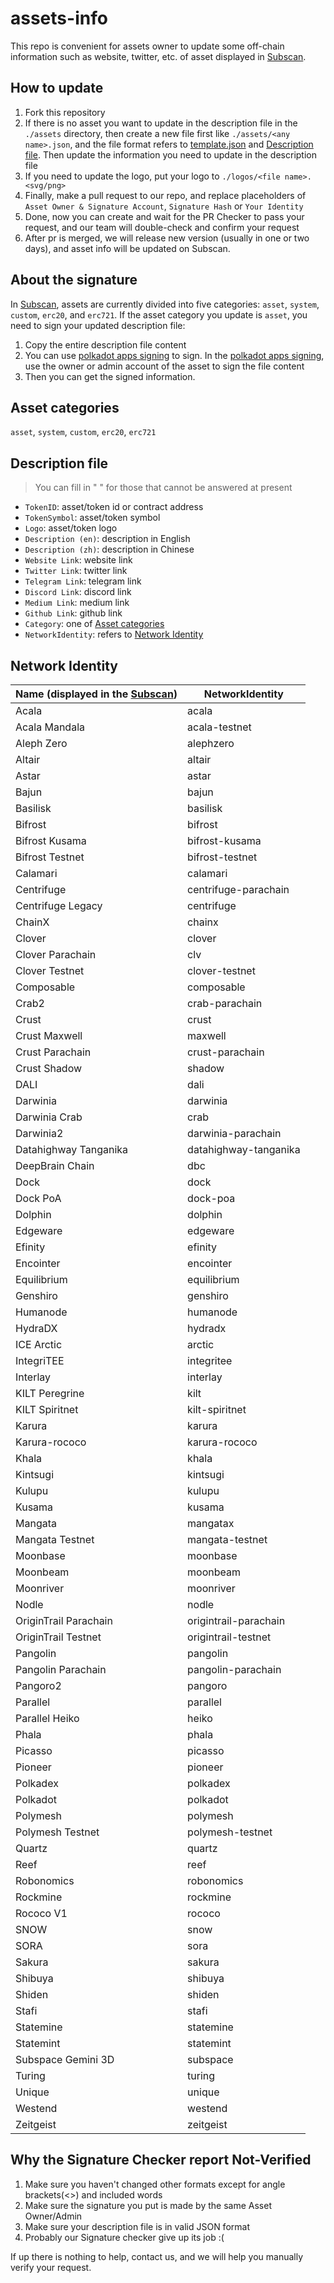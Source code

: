 # assets-info

This repo is convenient for assets owner to update some off-chain information such as website, twitter, etc. of asset displayed in [Subscan](https://darwinia.subscan.io/assets).

## How to update

1. Fork this repository
2. If there is no asset you want to update in the description file in the `./assets` directory, then create a new file first like `./assets/<any name>.json`, and the file format refers to [template.json](./assets/template.json) and [Description file](#description-file). Then update the information you need to update in the description file
3. If you need to update the logo, put your logo to `./logos/<file name>.<svg/png>`
4. Finally, make a pull request to our repo, and replace placeholders of `Asset Owner & Signature Account`, `Signature Hash` or `Your Identity`
5. Done, now you can create and wait for the PR Checker to pass your request, and our team will double-check and confirm your request
6. After pr is merged, we will release new version (usually in one or two days), and asset info will be updated on Subscan.

## About the signature

In [Subscan](https://darwinia.subscan.io/assets), assets are currently divided into five categories: `asset`, `system`, `custom`, `erc20`, and `erc721`. If the asset category you update is `asset`, you need to sign your updated description file:

1. Copy the entire description file content
2. You can use [polkadot apps signing](https://polkadot.js.org/apps/#/signing) to sign. In the [polkadot apps signing](https://polkadot.js.org/apps/#/signing), use the owner or admin account of the asset to sign the file content
3. Then you can get the signed information.

## Asset categories

`asset`, `system`, `custom`, `erc20`, `erc721`

## Description file

> You can fill in " " for those that cannot be answered at present

- `TokenID`: asset/token id or contract address
- `TokenSymbol`: asset/token symbol
- `Logo`: asset/token logo
- `Description (en)`: description in English
- `Description (zh)`: description in Chinese
- `Website Link`: website link
- `Twitter Link`: twitter link
- `Telegram Link`: telegram link
- `Discord Link`: discord link
- `Medium Link`: medium link
- `Github Link`: github link
- `Category`: one of [Asset categories](#asset-categories)
- `NetworkIdentity`: refers to [Network Identity](#network-identity)

## Network Identity

| Name (displayed in the [Subscan](https://www.subscan.io/network_list)) | NetworkIdentity       |
| ---------------------------------------------------------------------- | --------------------- |
| Acala                                                                  | acala                 |
| Acala Mandala                                                          | acala-testnet         |
| Aleph Zero                                                             | alephzero             |
| Altair                                                                 | altair                |
| Astar                                                                  | astar                 |
| Bajun                                                                  | bajun                 |
| Basilisk                                                               | basilisk              |
| Bifrost                                                                | bifrost               |
| Bifrost Kusama                                                         | bifrost-kusama        |
| Bifrost Testnet                                                        | bifrost-testnet       |
| Calamari                                                               | calamari              |
| Centrifuge                                                             | centrifuge-parachain  |
| Centrifuge Legacy                                                      | centrifuge            |
| ChainX                                                                 | chainx                |
| Clover                                                                 | clover                |
| Clover Parachain                                                       | clv                   |
| Clover Testnet                                                         | clover-testnet        |
| Composable                                                             | composable            |
| Crab2                                                                  | crab-parachain        |
| Crust                                                                  | crust                 |
| Crust Maxwell                                                          | maxwell               |
| Crust Parachain                                                        | crust-parachain       |
| Crust Shadow                                                           | shadow                |
| DALI                                                                   | dali                  |
| Darwinia                                                               | darwinia              |
| Darwinia Crab                                                          | crab                  |
| Darwinia2                                                              | darwinia-parachain    |
| Datahighway Tanganika                                                  | datahighway-tanganika |
| DeepBrain Chain                                                        | dbc                   |
| Dock                                                                   | dock                  |
| Dock PoA                                                               | dock-poa              |
| Dolphin                                                                | dolphin               |
| Edgeware                                                               | edgeware              |
| Efinity                                                                | efinity               |
| Encointer                                                              | encointer             |
| Equilibrium                                                            | equilibrium           |
| Genshiro                                                               | genshiro              |
| Humanode                                                               | humanode              |
| HydraDX                                                                | hydradx               |
| ICE Arctic                                                             | arctic                |
| IntegriTEE                                                             | integritee            |
| Interlay                                                               | interlay              |
| KILT Peregrine                                                         | kilt                  |
| KILT Spiritnet                                                         | kilt-spiritnet        |
| Karura                                                                 | karura                |
| Karura-rococo                                                          | karura-rococo         |
| Khala                                                                  | khala                 |
| Kintsugi                                                               | kintsugi              |
| Kulupu                                                                 | kulupu                |
| Kusama                                                                 | kusama                |
| Mangata                                                                | mangatax              |
| Mangata Testnet                                                        | mangata-testnet       |
| Moonbase                                                               | moonbase              |
| Moonbeam                                                               | moonbeam              |
| Moonriver                                                              | moonriver             |
| Nodle                                                                  | nodle                 |
| OriginTrail Parachain                                                  | origintrail-parachain |
| OriginTrail Testnet                                                    | origintrail-testnet   |
| Pangolin                                                               | pangolin              |
| Pangolin Parachain                                                     | pangolin-parachain    |
| Pangoro2                                                               | pangoro               |
| Parallel                                                               | parallel              |
| Parallel Heiko                                                         | heiko                 |
| Phala                                                                  | phala                 |
| Picasso                                                                | picasso               |
| Pioneer                                                                | pioneer               |
| Polkadex                                                               | polkadex              |
| Polkadot                                                               | polkadot              |
| Polymesh                                                               | polymesh              |
| Polymesh Testnet                                                       | polymesh-testnet      |
| Quartz                                                                 | quartz                |
| Reef                                                                   | reef                  |
| Robonomics                                                             | robonomics            |
| Rockmine                                                               | rockmine              |
| Rococo V1                                                              | rococo                |
| SNOW                                                                   | snow                  |
| SORA                                                                   | sora                  |
| Sakura                                                                 | sakura                |
| Shibuya                                                                | shibuya               |
| Shiden                                                                 | shiden                |
| Stafi                                                                  | stafi                 |
| Statemine                                                              | statemine             |
| Statemint                                                              | statemint             |
| Subspace Gemini 3D                                                     | subspace              |
| Turing                                                                 | turing                |
| Unique                                                                 | unique                |
| Westend                                                                | westend               |
| Zeitgeist                                                              | zeitgeist             |

## Why the Signature Checker report **Not-Verified**

1. Make sure you haven't changed other formats except for angle brackets(\<\>) and included words
2. Make sure the signature you put is made by the same Asset Owner/Admin
3. Make sure your description file is in valid JSON format
4. Probably our Signature checker give up its job :(

If up there is nothing to help, contact us, and we will help you manually verify your request.
